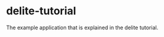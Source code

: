 delite-tutorial
========================

The example application that is explained in the delite tutorial.
